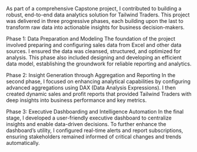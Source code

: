 As part of a comprehensive Capstone project, I contributed to building a robust, end-to-end data analytics solution for Tailwind Traders. This project was delivered in three progressive phases, each building upon the last to transform raw data into actionable insights for business decision-makers.

Phase 1: Data Preparation and Modeling
The foundation of the project involved preparing and configuring sales data from Excel and other data sources. I ensured the data was cleansed, structured, and optimized for analysis. This phase also included designing and developing an efficient data model, establishing the groundwork for reliable reporting and analytics.

Phase 2: Insight Generation through Aggregation and Reporting
In the second phase, I focused on enhancing analytical capabilities by configuring advanced aggregations using DAX (Data Analysis Expressions). I then created dynamic sales and profit reports that provided Tailwind Traders with deep insights into business performance and key metrics.

Phase 3: Executive Dashboarding and Intelligence Automation
In the final stage, I developed a user-friendly executive dashboard to centralize insights and enable data-driven decisions. To further enhance the dashboard’s utility, I configured real-time alerts and report subscriptions, ensuring stakeholders remained informed of critical changes and trends automatically.
